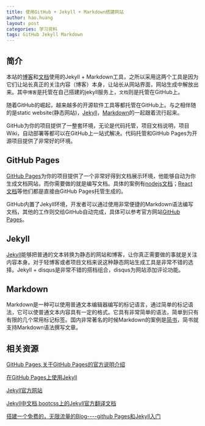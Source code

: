 ```yaml
---
title: 使用GitHub + Jekyll + Markdown搭建网站
author: hao.huang
layout: post
categories: 学习资料
tags: GitHub Jekyll Markdown
---
```


## 简介

本站的[博客](http://blog.403studio.com)和[文档](http://docs.403studio.com)使用的Jekyll + Markdown工具，之所以采用这两个工具是因为它们让站长真正的关注内容（博客）本身，让站长从网站界面，网站生成中解放出来。其中`博客`是托管在自己搭建的jekyll服务上，`文档`则是托管在GitHub上。

随着GitHub的崛起，越来越多的开源软件工具等都托管在GitHub上。与之相伴随的是static website(静态网站)，[Jekyll](https://jekyllrb.com/)，[Markdown](http://baike.baidu.com/link?url=u_0EtmkBL96fxcJQG8htHn1Ayee-8ajeaYblq_nUj4qdAGP5xMkx_7Sb0yWIJXTfZ9LVBISkEw7fKHRcMKpQOq)的一起跟着流行起来。

GitHub为你的项目提供了一整套环境，无论是代码托管，项目文档说明，项目Wiki，自动部署等都可以在GitHub上一站式解决。代码托管和GitHub Pages为开源项目提供了非常好的环境。

## GitHub Pages

[GitHub Pages](https://pages.github.com/)为你的项目提供了一个非常好得到文档展示环境，他能够自动为你生成文档网站，而你需要做的就是编写文档。具体的案例有[nodejs文档](https://nodejs.org/en/docs/)；[React 文档](http://facebook.github.io/react/docs/getting-started.html)等他们都是直接由GitHub Pages托管生成的。

GitHub内置了Jekyll环境，开发者可以通过使用非常便捷的Markdown语法编写文档，其他的工作则交给GitHub自动完成，具体可以参考官方网站[GitHub Pages](https://pages.github.com/)。



## Jekyll

[Jekyll](https://jekyllrb.com/)能够把普通的文本转换为静态的网站和博客，让你真正需要做的事就是关注内容本身。对于轻博客或者项目文档来说这种静态网站生成工具是非常不错的选择。Jekyll + disqus是非常不错的搭档组合，disqus为网站添加评论功能。

## Markdown
Markdown是一种可以使用普通文本编辑器编写的标记语言，通过简单的标记语法，它可以使普通文本内容具有一定的格式。它具有非常简单的语法，简单到只有有限的几个常用标记标签。国内非常著名的时候Markdown的案例是[简书](http://www.jianshu.com/)，简书就支持Markdown语法撰写文章。

## 相关资源

[GitHub Pages,关于GitHub Pages的官方说明介绍](https://pages.github.com/)

[在GitHub Pages上使用Jekyll](https://help.github.com/articles/using-jekyll-as-a-static-site-generator-with-github-pages/)

[Jekyll官方网站](https://jekyllrb.com/)

[Jekyll中文档,bootcss上的Jekyll官方翻译文档](http://jekyll.bootcss.com/)

[搭建一个免费的，无限流量的Blog----github Pages和Jekyll入门](http://www.ruanyifeng.com/blog/2012/08/blogging_with_jekyll.html)